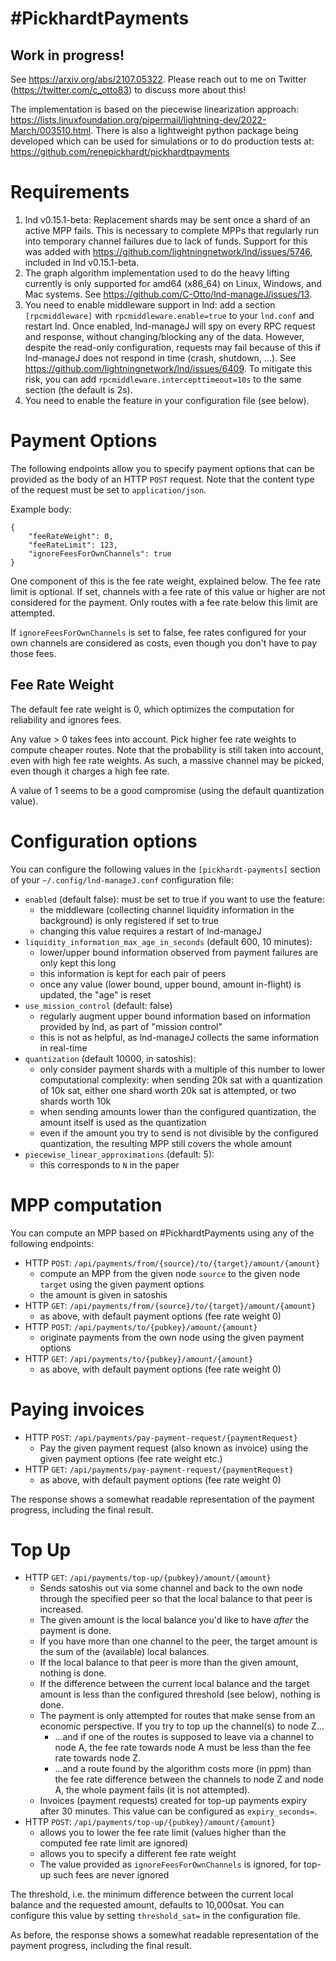 # #PickhardtPayments

## Work in progress!

See https://arxiv.org/abs/2107.05322.
Please reach out to me on Twitter (https://twitter.com/c_otto83) to discuss more about this!

The implementation is based on the piecewise linearization approach:
https://lists.linuxfoundation.org/pipermail/lightning-dev/2022-March/003510.html. 
There is also a lightweight python package being developed which can be used for simulations or to do production tests at: https://github.com/renepickhardt/pickhardtpayments 

# Requirements
1. lnd v0.15.1-beta: Replacement shards may be sent once a shard of an active MPP fails. This is necessary to complete
   MPPs that regularly run into temporary channel failures due to lack of funds. Support for this was added with
   https://github.com/lightningnetwork/lnd/issues/5746, included in lnd v0.15.1-beta.
2. The graph algorithm implementation used to do the heavy lifting currently is only supported for amd64 (x86_64) on
   Linux, Windows, and Mac systems. See https://github.com/C-Otto/lnd-manageJ/issues/13.
3. You need to enable middleware support in lnd: add a section `[rpcmiddleware]` with `rpcmiddleware.enable=true` to 
   your `lnd.conf` and restart lnd. Once enabled, lnd-manageJ will spy on every RPC request and
   response, without changing/blocking any of the data. However, despite the read-only configuration, requests may
   fail because of this if lnd-manageJ does not respond in time (crash, shutdown, ...).
   See https://github.com/lightningnetwork/lnd/issues/6409. To mitigate this risk, you can add
   `rpcmiddleware.intercepttimeout=10s` to the same section (the default is 2s).
4. You need to enable the feature in your configuration file (see below).

# Payment Options
The following endpoints allow you to specify payment options that can be provided as the body of an HTTP `POST` request.
Note that the content type of the request must be set to `application/json`.

Example body:
```
{
    "feeRateWeight": 0,
    "feeRateLimit": 123,
    "ignoreFeesForOwnChannels": true
}
```

One component of this is the fee rate weight, explained below.
The fee rate limit is optional.
If set, channels with a fee rate of this value or higher are not considered for the payment.
Only routes with a fee rate below this limit are attempted.

If `ignoreFeesForOwnChannels` is set to false, fee rates configured for your own channels are considered as costs,
even though you don't have to pay those fees.

## Fee Rate Weight
The default fee rate weight is 0, which optimizes the computation for reliability and ignores fees.

Any value > 0 takes fees into account. Pick higher fee rate weights to compute cheaper routes.
 Note that the probability is still taken into account, even with high fee rate weights. As such, a massive channel
 may be picked, even though it charges a high fee rate.

A value of 1 seems to be a good compromise (using the default quantization value).

# Configuration options
You can configure the following values in the `[pickhardt-payments]` section of your `~/.config/lnd-manageJ.conf`
configuration file:

* `enabled` (default false): must be set to true if you want to use the feature:
  * the middleware (collecting channel liquidity information in the background) is only
    registered if set to true
  * changing this value requires a restart of lnd-manageJ
* `liquidity_information_max_age_in_seconds` (default 600, 10 minutes):
  * lower/upper bound information observed from payment failures are only kept this long
  * this information is kept for each pair of peers
  * once any value (lower bound, upper bound, amount in-flight) is updated, the "age" is reset
* `use_mission_control` (default: false)
  * regularly augment upper bound information based on information provided by lnd, as part of "mission control"
  * this is not as helpful, as lnd-manageJ collects the same information in real-time
* `quantization` (default 10000, in satoshis):
  * only consider payment shards with a multiple of this number to lower computational complexity: when sending 20k
    sat with a quantization of 10k sat, either one shard worth 20k sat is attempted, or two shards worth 10k
  * when sending amounts lower than the configured quantization, the amount itself is used as the quantization
  * even if the amount you try to send is not divisible by the configured quantization, the resulting MPP still covers
    the whole amount 
* `piecewise_linear_approximations` (default: 5):
  * this corresponds to `N` in the paper

# MPP computation

You can compute an MPP based on #PickhardtPayments using any of the following endpoints:

* HTTP `POST`: `/api/payments/from/{source}/to/{target}/amount/{amount}`
  * compute an MPP from the given node `source` to the given node `target` using the given payment options
  * the amount is given in satoshis
* HTTP `GET`: `/api/payments/from/{source}/to/{target}/amount/{amount}`
  * as above, with default payment options (fee rate weight 0)
* HTTP `POST`: `/api/payments/to/{pubkey}/amount/{amount}`
  * originate payments from the own node using the given payment options
* HTTP `GET`: `/api/payments/to/{pubkey}/amount/{amount}`
  * as above, with default payment options (fee rate weight 0)

# Paying invoices

* HTTP `POST`: `/api/payments/pay-payment-request/{paymentRequest}`
  * Pay the given payment request (also known as invoice) using the given payment options (fee rate weight etc.)
* HTTP `GET`: `/api/payments/pay-payment-request/{paymentRequest}`
  * as above, with default payment options (fee rate weight 0)

The response shows a somewhat readable representation of the payment progress, including the final result.

# Top Up

* HTTP `GET`: `/api/payments/top-up/{pubkey}/amount/{amount}`
  * Sends satoshis out via some channel and back to the own node through the specified peer so that the local balance
    to that peer is increased.
  * The given amount is the local balance you'd like to have *after* the payment is done.
  * If you have more than one channel to the peer, the target amount is the sum of the (available) local balances.
  * If the local balance to that peer is more than the given amount, nothing is done.
  * If the difference between the current local balance and the target amount is less than the configured threshold
    (see below), nothing is done. 
  * The payment is only attempted for routes that make sense from an economic perspective. If you try to top up the
    channel(s) to node Z...
    * ...and if one of the routes is supposed to leave via a channel to node A, the fee rate towards node A must be
      less than the fee rate towards node Z.
    * ...and a route found by the algorithm costs more (in ppm) than the fee rate difference between the channels to
      node Z and node A, the whole payment fails (it is not attempted).
  * Invoices (payment requests) created for top-up payments expiry after 30 minutes. This value can be configured as
    `expiry_seconds=`.
* HTTP `POST`: `/api/payments/top-up/{pubkey}/amount/{amount}`
  * allows you to lower the fee rate limit (values higher than the computed fee rate limit are ignored)
  * allows you to specify a different fee rate weight
  * The value provided as `ignoreFeesForOwnChannels` is ignored, for top-up such fees are never ignored

The threshold, i.e. the minimum difference between the current local balance and the requested amount, defaults to
10,000sat. You can configure this value by setting `threshold_sat=` in the configuration file.

As before, the response shows a somewhat readable representation of the payment progress, including the final result.
